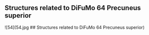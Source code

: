 


## Structures related to DiFuMo 64 Precuneus superior

![54](54.jpg ## Structures related to DiFuMo 64 Precuneus superior)